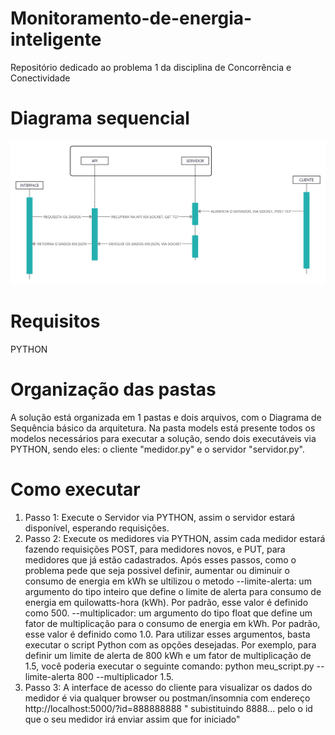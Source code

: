 # Monitoramento-de-energia-inteligente
Repositório dedicado ao problema 1 da disciplina de Concorrência e Conectividade

# Diagrama sequencial
![Diagrama sequencial](https://github.com/Yamazaki-Khaio/Monitoramento-de-energia-inteligente/blob/main/Diagrama%20sequencial.png)

# Requisitos 
PYTHON 

# Organização das pastas
A solução está organizada em 1 pastas e dois arquivos, com o Diagrama de Sequência básico da arquitetura.
Na pasta models está presente todos os modelos necessários para executar a solução, sendo dois executáveis via PYTHON, sendo eles: o cliente "medidor.py" e o servidor "servidor.py".

# Como executar 
1. Passo 1: Execute o Servidor via PYTHON, assim o servidor estará disponível, esperando requisições.
2. Passo 2: Execute os medidores via PYTHON, assim cada medidor estará fazendo requisições POST, para medidores novos, e PUT, para medidores que já estão cadastrados.
Após esses passos, como o problema pede que seja possivel definir, aumentar ou diminuir o consumo de energia em kWh se ultilizou o metodo --limite-alerta: um argumento do tipo inteiro que define o limite de alerta para consumo de energia em quilowatts-hora (kWh). Por padrão, esse valor é definido como 500.
--multiplicador: um argumento do tipo float que define um fator de multiplicação para o consumo de energia em kWh. Por padrão, esse valor é definido como 1.0.
Para utilizar esses argumentos, basta executar o script Python com as opções desejadas. Por exemplo, para definir um limite de alerta de 800 kWh e um fator de multiplicação de 1.5, você poderia executar o seguinte comando: python meu_script.py --limite-alerta 800 --multiplicador 1.5.
3. Passo 3: A interface de acesso do cliente para visualizar os dados do medidor é via qualquer browser ou postman/insomnia com endereço http://localhost:5000/?id=888888888 " subistituindo 8888... pelo o id que o seu medidor irá enviar assim que for iniciado"
